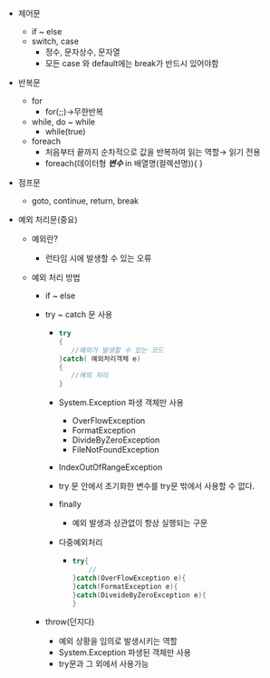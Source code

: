 - 제어문
  - if ~ else
  - switch, case
    - 정수, 문자상수, 문자열
    - 모든 case 와 default에는 break가 반드시 있어야함



- 반복문
  - for
    - for(;;)→무한반복
  - while, do ~ while
    - while(true)
  - foreach
    - 처음부터 끝까지 순차적으로 값을 반복하여 읽는 역할→ 읽기 전용
    - foreach(데이터형 ***변수*** in 배열명(컬렉션명)){    }



- 점프문
  - goto, continue, return, break



- 예외 처리문(중요)

  - 예외란?

    - 런타임 시에 발생할 수 있는 오류

  - 예외 처리 방법

    - if ~ else

    - try ~ catch 문 사용

      - ```c#
        try
        {
        ​	//예외가 발생할 수 있는 코드
        }catch( 예외처리객체 e)
        {
        ​	//예외 처리
        }
        ```

        

      - System.Exception 파생 객체만 사용

        - OverFlowException
        - FormatException
        - DivideByZeroException
        - FileNotFoundException

      - IndexOutOfRangeException

      - try 문 안에서 초기화한 변수를 try문 밖에서 사용할 수 없다.

      - finally

        - 예외 발생과 상관없이 항상 실행되는 구문

      - 다중예외처리

        - ```c#
          try{
              //
          }catch(OverFlowException e){
          }catch(FormatException e){
          }catch(DiveideByZeroException e){
          }
          ```

    - throw(던지다)

      - 예외 상황을 임의로 발생시키는 역할
      - System.Exception 파생된 객체만 사용
      - try문과 그 외에서 사용가능